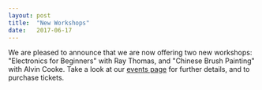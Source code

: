 ```yaml
---
layout: post
title:  "New Workshops"
date:   2017-06-17
---
```


We are pleased to announce that we are now offering two new workshops: "Electronics for Beginners" with Ray Thomas, and "Chinese Brush Painting" with Alvin Cooke. Take a look at our [events page](/events/) for further details, and to purchase tickets.
